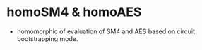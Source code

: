 # homoSM4 & homoAES

* homomorphic of evaluation of SM4 and AES based on circuit bootstrapping mode.
